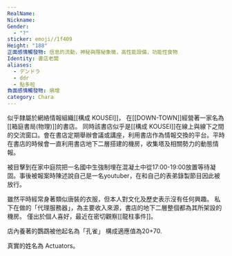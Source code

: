 ```yaml
---
RealName: 
Nickname: 
Gender:
  - "?"
sticker: emoji//1f409
Height: "188"
正面感情觸發物: 信息的流動，神秘與隱秘象徵，高性能設備，功能性食物
Identity: 書店老闆
aliases:
  - デンドラ
  - ddr
  - 點多啦
負面感情觸發物: 熵增
category: Chara
---
```

似乎隸屬於網絡情報組織[[構成 KOUSEI]]， 在[[DOWN-TOWN]]經營著一家名為[[箱庭書局(物理)]]的書店。 同時該書店似乎是[[構成 KOUSEI]]在線上與線下之間的交流窗口。會在書店定期舉辦會議或講座，利用書店作為情報交換的平台。平時在書店的時候會一直利用書店地下二層搭建的機房，收集塔及相關勢力的動態情報。

 被目擊到在家中庭院把一名國中生強制埋在混凝土中從17:00-19:00放置等待凝固。事後被報案時陳述說自己是一名youtuber，在和自己的表弟錄製節目因此被放行。 
 
 雖然平時經常身著類似唐裝的衣服，但本人對文化及歷史表示沒有任何興趣。 私下在做的「代理服務器」，為主要收入來源，書店的地下二層整個都為其所架設的機房。 僅出於個人喜好，最近在密切觀察[[龍柱事件]]。

店內養著的鸚鵡被他起名為「孔雀」 構成適應值為20+70.

真實的姓名為 Actuators。